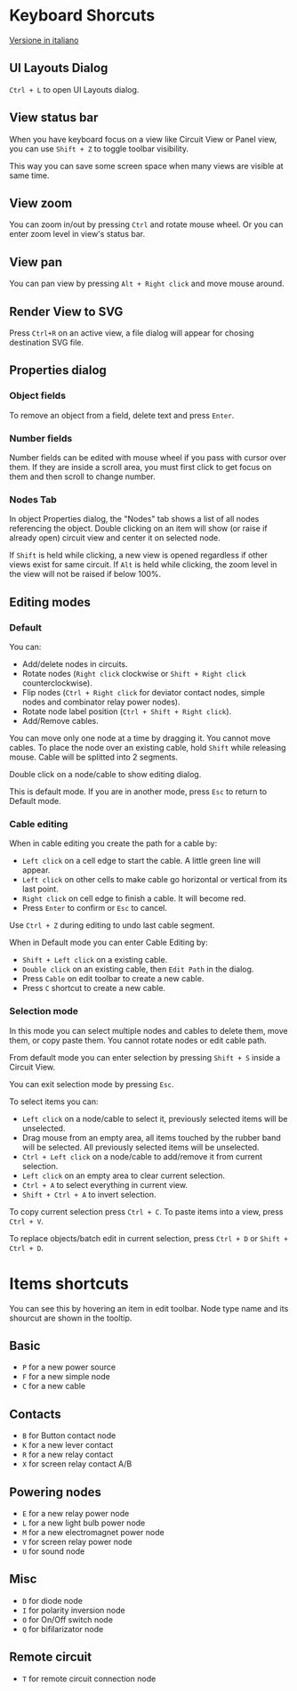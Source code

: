 # Keyboard Shorcuts

[Versione in italiano](SHORTCUTS_it.md)

## UI Layouts Dialog

`Ctrl + L` to open UI Layouts dialog.

## View status bar

When you have keyboard focus on a view like Circuit View or Panel view,
you can use `Shift + Z` to toggle toolbar visibility.

This way you can save some screen space when many views are visible at same time.

## View zoom

You can zoom in/out by pressing `Ctrl` and rotate mouse wheel.
Or you can enter zoom level in view's status bar.

## View pan

You can pan view by pressing `Alt + Right click` and move mouse around.

## Render View to SVG

Press `Ctrl+R` on an active view, a file dialog will appear for chosing destination SVG file.

## Properties dialog

### Object fields

To remove an object from a field, delete text and press `Enter`.

### Number fields

Number fields can be edited with mouse wheel if you pass with cursor over them.
If they are inside a scroll area, you must first click to get focus on them and then scroll to change number.

### Nodes Tab

In object Properties dialog, the "Nodes" tab shows a list of all nodes referencing the object.
Double clicking on an item will show (or raise if already open) circuit view and center it on selected node.

If `Shift` is held while clicking, a new view is opened regardless if other views exist for same circuit.
If `Alt` is held while clicking, the zoom level in the view will not be raised if below 100%.

## Editing modes

### Default

You can:
- Add/delete nodes in circuits.
- Rotate nodes (`Right click` clockwise or `Shift + Right click` counterclockwise).
- Flip nodes (`Ctrl + Right click` for deviator contact nodes, simple nodes and combinator relay power nodes).
- Rotate node label position (`Ctrl + Shift + Right click`).
- Add/Remove cables.

You can move only one node at a time by dragging it. You cannot move cables.
To place the node over an existing cable, hold `Shift` while releasing mouse. Cable will be splitted into 2 segments.

Double click on a node/cable to show editing dialog.

This is default mode. If you are in another mode, press `Esc` to return to Default mode.

### Cable editing

When in cable editing you create the path for a cable by:
- `Left click` on a cell edge to start the cable. A little green line will appear.
- `Left click` on other cells to make cable go horizontal or vertical from its last point.
- `Right click` on cell edge to finish a cable. It will become red.
- Press `Enter` to confirm or `Esc` to cancel.

Use `Ctrl + Z` during editing to undo last cable segment.

When in Default mode you can enter Cable Editing by:
- `Shift + Left click` on a existing cable.
- `Double click` on an existing cable, then `Edit Path` in the dialog.
- Press `Cable` on edit toolbar to create a new cable.
- Press `C` shortcut to create a new cable.

### Selection mode

In this mode you can select multiple nodes and cables to delete them, move them, or copy paste them.
You cannot rotate nodes or edit cable path.

From default mode you can enter selection by pressing `Shift + S` inside a Circuit View.

You can exit selection mode by pressing `Esc`.

To select items you can:
- `Left click` on a node/cable to select it, previously selected items will be unselected.
- Drag mouse from an empty area, all items touched by the rubber band will be selected. All previously selected items will be unselected.
- `Ctrl + Left click` on a node/cable to add/remove it from current selection.
- `Left click` on an empty area to clear current selection.
- `Ctrl + A` to select everything in current view.
- `Shift + Ctrl + A` to invert selection.

To copy current selection press `Ctrl + C`.
To paste items into a view, press `Ctrl + V`.

To replace objects/batch edit in current selection, press `Ctrl + D` or `Shift + Ctrl + D`.

# Items shortcuts

You can see this by hovering an item in edit toolbar.
Node type name and its shourcut are shown in the tooltip.

## Basic
- `P` for a new power source
- `F` for a new simple node
- `C` for a new cable

## Contacts
- `B` for Button contact node
- `K` for a new lever contact
- `R` for a new relay contact
- `X` for screen relay contact A/B

## Powering nodes
- `E` for a new relay power node
- `L` for a new light bulb power node
- `M` for a new electromagnet power node
- `V` for screen relay power node
- `U` for sound node

## Misc
- `D` for diode node
- `I` for polarity inversion node
- `O` for On/Off switch node
- `Q` for bifilarizator node

## Remote circuit
- `T` for remote circuit connection node

